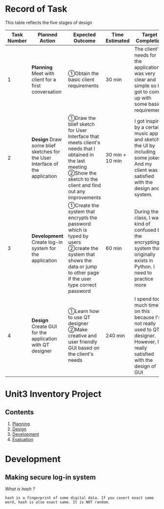 # Record of Task #
This table reflects the five stages of design

| Task Number | Planned Action | Expected Outcome | Time Estimated | Target Completion | Criteria |
|-------------| ---------------|------------------|----------------|-------------------|----------|
|      1      | **Planning** Meet with client for a first conversation | ①Obtain the basic client requirements   | 30 min | The client's needs for the application was very clear and simple so I got to come up with some basic requirements | A |
|      2      | **Design** Draw some blief sketches for the User Interface of the application | ①Draw the blief sketch for User Interface that meets client's needs that I obtained in the last meeting ②Show the sketch to the client and find out any improvements | 30 min + 10 min | I got inspired by a certain music app and sketch the UI by including some jokes. And my client was satisfied with the design and system. | A |
|      3      | **Development** Create log-in system for the application | ①Create the system that encrypts the password which is typed by users ②create the system that shows the data or jump to other page if the user type correct password | 60 min | During the class, I was kind of confused by the encrypting system that originally exists in Python. I need to practice more | B |
|      4      | **Design** Create GUI for the application with QT designer | ①Learn how to use QT designer ②Make creative and user friendly GUI based on the client's needs | 240 min | I spend too much time on this because I'm not really used to QT designer. However, I'm really satisfied with the design of GUI | A | 


Unit3 Inventory Project
=======================

Contents
----------
1. [Planning](#planning)
1. [Design](#Design)
1. [Development](#Development)
1. [Evaluation](#Evaluation)

# Development #
## Making secure log-in system ##
*What is hash ?*
```
hash is a fingerprint of some digital data. If you covert exact same word, hash is also exact same. It is NOT random.
```
